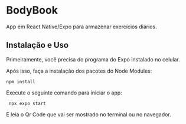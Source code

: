 # BodyBook
App em React Native/Expo para armazenar exercícios diários.

## Instalação e Uso

Primeiramente, você precisa do programa do Expo instalado no celular.

Após isso, faça a instalação dos pacotes do Node Modules:

	npm install

Execute o seguinte comando para iniciar o app:

	 npx expo start
   
E leia o Qr Code que vai ser mostrado no terminal ou no navegador.
